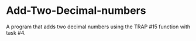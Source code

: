 # Add-Two-Decimal-numbers
A program that adds two decimal numbers using the TRAP #15 function with task #4.
